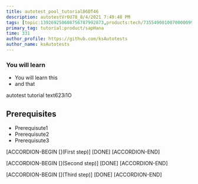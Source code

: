 ```yaml
---
title: autotest_pool_tutorial86DT46
description: autotestVr6U78_8/4/2021 7:49:48 PM
tags: [topic:139269250608756787992873,products:tech/73554900100700000996,tutorial:experience/advanced]
primary_tag: tutorial:product/sapHana
time: 331
author_profile: https://github.com/ksAutotests
author_name: ksAutotests
---
```

### You will learn
- You will learn this
- and that

autotest tutorial text623i1O

## Prerequisites
- Prerequisute1
- Prerequisute2
- Prerequisute3

[ACCORDION-BEGIN [](First step)]
[DONE]
[ACCORDION-END]

[ACCORDION-BEGIN [](Second step)]
[DONE]
[ACCORDION-END]

[ACCORDION-BEGIN [](Third step)]
[DONE]
[ACCORDION-END]

